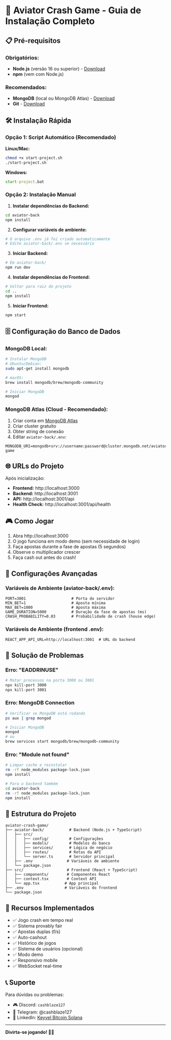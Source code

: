 # 🚀 Aviator Crash Game - Guia de Instalação Completo

## 📋 Pré-requisitos

### Obrigatórios:
- **Node.js** (versão 16 ou superior) - [Download](https://nodejs.org/)
- **npm** (vem com Node.js)

### Recomendados:
- **MongoDB** (local ou MongoDB Atlas) - [Download](https://www.mongodb.com/try/download/community)
- **Git** - [Download](https://git-scm.com/)

## 🛠️ Instalação Rápida

### Opção 1: Script Automático (Recomendado)

**Linux/Mac:**
```bash
chmod +x start-project.sh
./start-project.sh
```

**Windows:**
```cmd
start-project.bat
```

### Opção 2: Instalação Manual

1. **Instalar dependências do Backend:**
```bash
cd aviator-back
npm install
```

2. **Configurar variáveis de ambiente:**
```bash
# O arquivo .env já foi criado automaticamente
# Edite aviator-back/.env se necessário
```

3. **Iniciar Backend:**
```bash
# Em aviator-back/
npm run dev
```

4. **Instalar dependências do Frontend:**
```bash
# Voltar para raiz do projeto
cd ..
npm install
```

5. **Iniciar Frontend:**
```bash
npm start
```

## 🗄️ Configuração do Banco de Dados

### MongoDB Local:
```bash
# Instalar MongoDB
# Ubuntu/Debian:
sudo apt-get install mongodb

# macOS:
brew install mongodb/brew/mongodb-community

# Iniciar MongoDB
mongod
```

### MongoDB Atlas (Cloud - Recomendado):
1. Criar conta em [MongoDB Atlas](https://www.mongodb.com/atlas)
2. Criar cluster gratuito
3. Obter string de conexão
4. Editar `aviator-back/.env`:
```env
MONGODB_URI=mongodb+srv://username:password@cluster.mongodb.net/aviator-game
```

## 🌐 URLs do Projeto

Após inicialização:
- **Frontend:** http://localhost:3000
- **Backend:** http://localhost:3001
- **API:** http://localhost:3001/api
- **Health Check:** http://localhost:3001/api/health

## 🎮 Como Jogar

1. Abra http://localhost:3000
2. O jogo funciona em modo demo (sem necessidade de login)
3. Faça apostas durante a fase de apostas (5 segundos)
4. Observe o multiplicador crescer
5. Faça cash out antes do crash!

## 🔧 Configurações Avançadas

### Variáveis de Ambiente (aviator-back/.env):
```env
PORT=3001                    # Porta do servidor
MIN_BET=1                    # Aposta mínima
MAX_BET=1000                 # Aposta máxima
GAME_DURATION=5000           # Duração da fase de apostas (ms)
CRASH_PROBABILITY=0.03       # Probabilidade de crash (house edge)
```

### Variáveis de Ambiente (frontend .env):
```env
REACT_APP_API_URL=http://localhost:3001  # URL do backend
```

## 🚨 Solução de Problemas

### Erro: "EADDRINUSE"
```bash
# Matar processos na porta 3000 ou 3001
npx kill-port 3000
npx kill-port 3001
```

### Erro: MongoDB Connection
```bash
# Verificar se MongoDB está rodando
ps aux | grep mongod

# Iniciar MongoDB
mongod
# ou
brew services start mongodb/brew/mongodb-community
```

### Erro: "Module not found"
```bash
# Limpar cache e reinstalar
rm -rf node_modules package-lock.json
npm install

# Para o backend também
cd aviator-back
rm -rf node_modules package-lock.json
npm install
```

## 📁 Estrutura do Projeto

```
aviator-crash-game/
├── aviator-back/           # Backend (Node.js + TypeScript)
│   ├── src/
│   │   ├── config/         # Configurações
│   │   ├── models/         # Modelos do banco
│   │   ├── services/       # Lógica de negócio
│   │   ├── routes/         # Rotas da API
│   │   └── server.ts       # Servidor principal
│   ├── .env               # Variáveis de ambiente
│   └── package.json
├── src/                   # Frontend (React + TypeScript)
│   ├── components/        # Componentes React
│   ├── context.tsx        # Context API
│   └── app.tsx           # App principal
├── .env                  # Variáveis do frontend
└── package.json
```

## 🎯 Recursos Implementados

- ✅ Jogo crash em tempo real
- ✅ Sistema provably fair
- ✅ Apostas duplas (f/s)
- ✅ Auto-cashout
- ✅ Histórico de jogos
- ✅ Sistema de usuários (opcional)
- ✅ Modo demo
- ✅ Responsivo mobile
- ✅ WebSocket real-time

## 📞 Suporte

Para dúvidas ou problemas:
- 🎮 Discord: `cashblaze127`
- 📱 Telegram: @cashblaze127
- 💼 LinkedIn: [Keyvel Bitcoin Solana](https://www.linkedin.com/in/keyvel-bitcoin-solana)

---

**Divirta-se jogando! 🎰✨**